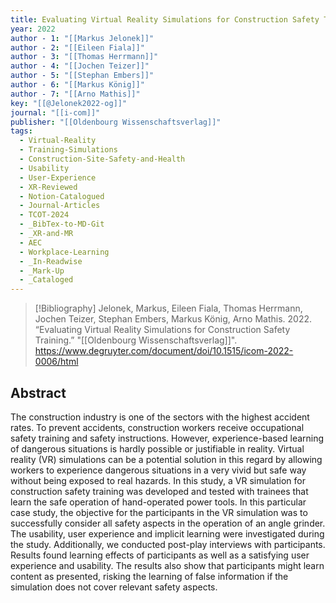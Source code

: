 ```yaml
---
title: Evaluating Virtual Reality Simulations for Construction Safety Training
year: 2022
author - 1: "[[Markus Jelonek]]"
author - 2: "[[Eileen Fiala]]"
author - 3: "[[Thomas Herrmann]]"
author - 4: "[[Jochen Teizer]]"
author - 5: "[[Stephan Embers]]"
author - 6: "[[Markus König]]"
author - 7: "[[Arno Mathis]]"
key: "[[@Jelonek2022-og]]"
journal: "[[i-com]]"
publisher: "[[Oldenbourg Wissenschaftsverlag]]"
tags:
  - Virtual-Reality
  - Training-Simulations
  - Construction-Site-Safety-and-Health
  - Usability
  - User-Experience
  - XR-Reviewed
  - Notion-Catalogued
  - Journal-Articles
  - TCOT-2024
  - _BibTex-to-MD-Git
  - _XR-and-MR
  - AEC
  - Workplace-Learning
  - _In-Readwise
  - _Mark-Up
  - _Cataloged
---
```


> [!Bibliography]
> Jelonek, Markus, Eileen Fiala, Thomas Herrmann, Jochen Teizer, Stephan Embers, Markus König, Arno Mathis. 2022. “Evaluating Virtual Reality Simulations for Construction Safety Training.” "[[Oldenbourg Wissenschaftsverlag]]". https://www.degruyter.com/document/doi/10.1515/icom-2022-0006/html

## Abstract
The construction industry is one of the sectors with the highest accident rates. To prevent accidents, construction workers receive occupational safety training and safety instructions. However, experience-based learning of dangerous situations is hardly possible or justifiable in reality. Virtual reality (VR) simulations can be a potential solution in this regard by allowing workers to experience dangerous situations in a very vivid but safe way without being exposed to real hazards. In this study, a VR simulation for construction safety training was developed and tested with trainees that learn the safe operation of hand-operated power tools. In this particular case study, the objective for the participants in the VR simulation was to successfully consider all safety aspects in the operation of an angle grinder. The usability, user experience and implicit learning were investigated during the study. Additionally, we conducted post-play interviews with participants. Results found learning effects of participants as well as a satisfying user experience and usability. The results also show that participants might learn content as presented, risking the learning of false information if the simulation does not cover relevant safety aspects.